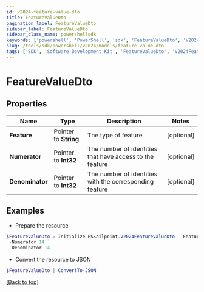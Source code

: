 ```yaml
---
id: v2024-feature-value-dto
title: FeatureValueDto
pagination_label: FeatureValueDto
sidebar_label: FeatureValueDto
sidebar_class_name: powershellsdk
keywords: ['powershell', 'PowerShell', 'sdk', 'FeatureValueDto', 'V2024FeatureValueDto'] 
slug: /tools/sdk/powershell/v2024/models/feature-value-dto
tags: ['SDK', 'Software Development Kit', 'FeatureValueDto', 'V2024FeatureValueDto']
---
```



# FeatureValueDto

## Properties

Name | Type | Description | Notes
------------ | ------------- | ------------- | -------------
**Feature** |  Pointer to **String** | The type of feature | [optional] 
**Numerator** |  Pointer to **Int32** | The number of identities that have access to the feature | [optional] 
**Denominator** |  Pointer to **Int32** | The number of identities with the corresponding feature | [optional] 

## Examples

- Prepare the resource
```powershell
$FeatureValueDto = Initialize-PSSailpoint.V2024FeatureValueDto  -Feature department `
 -Numerator 14 `
 -Denominator 14
```

- Convert the resource to JSON
```powershell
$FeatureValueDto | ConvertTo-JSON
```


[[Back to top]](#) 

